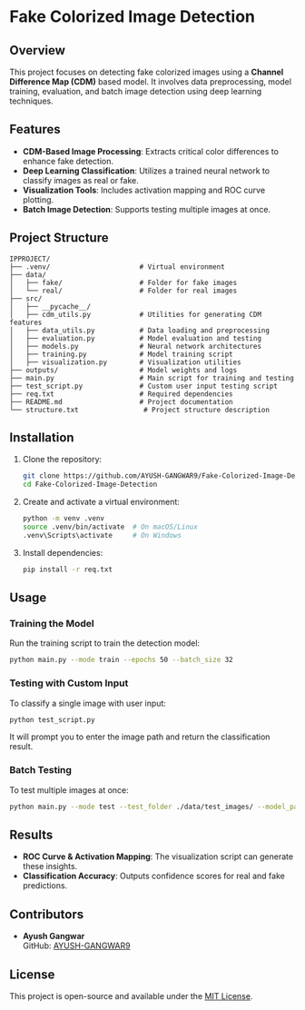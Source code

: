 # Fake Colorized Image Detection

## Overview
This project focuses on detecting fake colorized images using a **Channel Difference Map (CDM)** based model. It involves data preprocessing, model training, evaluation, and batch image detection using deep learning techniques.

## Features
- **CDM-Based Image Processing**: Extracts critical color differences to enhance fake detection.
- **Deep Learning Classification**: Utilizes a trained neural network to classify images as real or fake.
- **Visualization Tools**: Includes activation mapping and ROC curve plotting.
- **Batch Image Detection**: Supports testing multiple images at once.

## Project Structure
```
IPPROJECT/
├── .venv/                      # Virtual environment
├── data/
│   ├── fake/                   # Folder for fake images
│   └── real/                   # Folder for real images
├── src/
│   ├── __pycache__/
│   ├── cdm_utils.py            # Utilities for generating CDM features
│   ├── data_utils.py           # Data loading and preprocessing
│   ├── evaluation.py           # Model evaluation and testing
│   ├── models.py               # Neural network architectures
│   ├── training.py             # Model training script
│   ├── visualization.py        # Visualization utilities
├── outputs/                    # Model weights and logs
├── main.py                     # Main script for training and testing
├── test_script.py              # Custom user input testing script
├── req.txt                     # Required dependencies
├── README.md                   # Project documentation
└── structure.txt                # Project structure description
```

## Installation
1. Clone the repository:
   ```bash
   git clone https://github.com/AYUSH-GANGWAR9/Fake-Colorized-Image-Detection.git
   cd Fake-Colorized-Image-Detection
   ```
2. Create and activate a virtual environment:
   ```bash
   python -m venv .venv
   source .venv/bin/activate  # On macOS/Linux
   .venv\Scripts\activate     # On Windows
   ```
3. Install dependencies:
   ```bash
   pip install -r req.txt
   ```

## Usage
### Training the Model
Run the training script to train the detection model:
```bash
python main.py --mode train --epochs 50 --batch_size 32
```

### Testing with Custom Input
To classify a single image with user input:
```bash
python test_script.py
```
It will prompt you to enter the image path and return the classification result.

### Batch Testing
To test multiple images at once:
```bash
python main.py --mode test --test_folder ./data/test_images/ --model_path outputs/models/detection_model.h5
```

## Results
- **ROC Curve & Activation Mapping**: The visualization script can generate these insights.
- **Classification Accuracy**: Outputs confidence scores for real and fake predictions.

## Contributors
- **Ayush Gangwar**  
  GitHub: [AYUSH-GANGWAR9](https://github.com/AYUSH-GANGWAR9)

## License
This project is open-source and available under the [MIT License](LICENSE).

